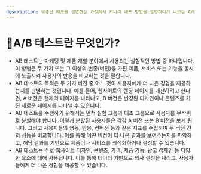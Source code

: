 ```yaml
---
description: 무중단 배포를 설명하는 과정에서 카나리 배포 방법을 설명하다가 나오는 A/B 테스트에 대한 꼬리물기에 대비하여 무엇인지 간단하게 알아본다.
---
```


# A/B 테스트란 무엇인가?

* AB 테스트는 마케팅 및 제품 개발 분야에서 사용되는 실험적인 방법 중 하나입니다. 이 방법은 두 가지 또는 그 이상의 변종(버전)을 가진 제품, 서비스 또는 기능을 동시에 노출시켜 사용자의 반응을 비교하는 것을 말합니다.
* AB 테스트의 목적은 두 가지 버전 중 어느 것이 사용자에게 더 나은 경험을 제공하는지를 판별하는 것입니다. 예를 들어, 웹사이트의 랜딩 페이지를 개선하려고 한다면, A 버전은 현재의 페이지를 나타내고, B 버전은 변경된 디자인이나 콘텐츠를 가진 새로운 페이지를 나타낼 수 있습니다.
* AB 테스트를 수행하기 위해서는 먼저 실험 그룹과 대조 그룹으로 사용자를 무작위로 분할해야 합니다. 이렇게 분할된 사용자들은 각각 A 버전 또는 B 버전을 보게 됩니다. 그리고 사용자들의 행동, 반응, 컨버전 등과 같은 지표를 수집하여 두 버전 간의 성능을 비교합니다. 이를 통해 어떤 버전이 더 나은 결과를 보여주는지를 파악하고, 해당 결과를 기반으로 제품이나 서비스를 최적화하거나 결정할 수 있습니다.
* AB 테스트는 주로 웹사이트 디자인, 콘텐츠, 가격, 제품 기능, 광고 캠페인 등 다양한 요소에 대해 사용됩니다. 이를 통해 데이터 기반으로 의사 결정을 내리고, 사용자들에게 더 나은 경험을 제공할 수 있습니다.

